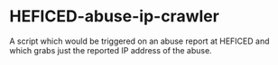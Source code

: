 # HEFICED-abuse-ip-crawler
A script which would be triggered on an abuse report at HEFICED and which grabs just the reported IP address of the abuse.
